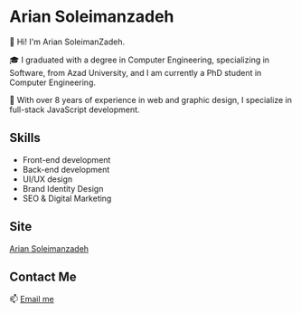 # Arian Soleimanzadeh

👋 Hi! I'm Arian SoleimanZadeh.

🎓 I graduated with a degree in Computer Engineering, specializing in Software, from Azad University, and I am currently a PhD student in Computer Engineering.

💼 With over 8 years of experience in web and graphic design, I specialize in full-stack JavaScript development.

## Skills
- Front-end development
- Back-end development
- UI/UX design
- Brand Identity Design
- SEO & Digital Marketing

## Site
[Arian Soleimanzadeh](ariansoleimanzadeh.site)
## Contact Me
📫 [Email me](mailto:soleimanzadeh.a.work@gmail.com)
